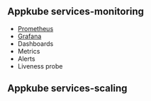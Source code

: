 ## Appkube services-monitoring
- [Prometheus ](https://github.com/AppkubeCloud/kubernetes-monitoring/blob/main/prometheus/README.md "Prometheus ")
- [Grafana](https://github.com/AppkubeCloud/kubernetes-monitoring/blob/main/grafana/README.md "Grafana")
- Dashboards
- Metrics
- Alerts
- Liveness probe

## Appkube services-scaling
